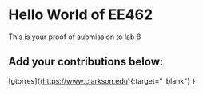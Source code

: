 # Hello World of EE462
This is your proof of submission to lab 8

## Add your contributions below:
[gtorres]{(https://www.clarkson.edu){:target="_blank"}  }
